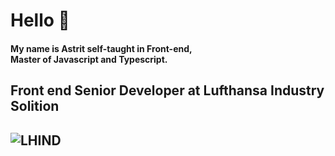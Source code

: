 <h1>Hello 👋</h1>

<h4>My name is Astrit self-taught in Front-end, <br>Master of Javascript and Typescript.<br>
 <h2> Front end Senior Developer at Lufthansa Industry Solition <h2>
  <img src="https://www.lufthansa-industry-solutions.com/fileadmin/_processed_/c/9/csm_digitalize-odours-en-lhind_70a1af162f.jpg" alt="LHIND" />
 
